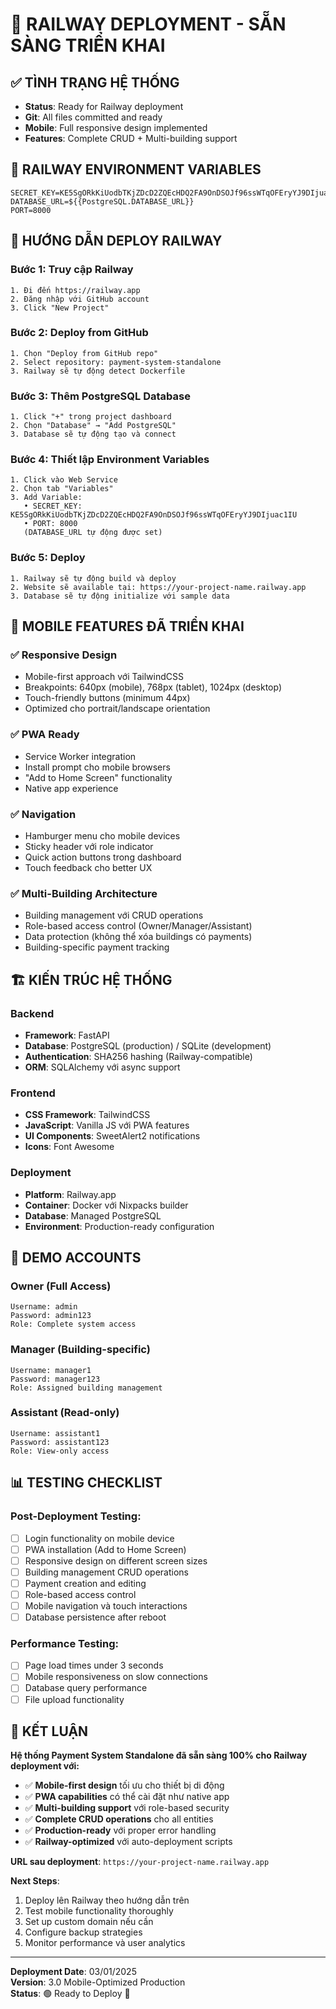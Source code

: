 # 🚀 RAILWAY DEPLOYMENT - SẴN SÀNG TRIỂN KHAI

## ✅ TÌNH TRẠNG HỆ THỐNG
- **Status**: Ready for Railway deployment  
- **Git**: All files committed and ready
- **Mobile**: Full responsive design implemented
- **Features**: Complete CRUD + Multi-building support

## 🔑 RAILWAY ENVIRONMENT VARIABLES

```env
SECRET_KEY=KE5SgORkKiUodbTKjZDcD2ZQEcHDQ2FA9OnDSOJf96ssWTqOFEryYJ9DIjuac1IU
DATABASE_URL=${{PostgreSQL.DATABASE_URL}}
PORT=8000
```

## 🚀 HƯỚNG DẪN DEPLOY RAILWAY

### Bước 1: Truy cập Railway
```
1. Đi đến https://railway.app
2. Đăng nhập với GitHub account
3. Click "New Project"
```

### Bước 2: Deploy from GitHub
```
1. Chọn "Deploy from GitHub repo"
2. Select repository: payment-system-standalone
3. Railway sẽ tự động detect Dockerfile
```

### Bước 3: Thêm PostgreSQL Database  
```
1. Click "+" trong project dashboard
2. Chọn "Database" → "Add PostgreSQL"  
3. Database sẽ tự động tạo và connect
```

### Bước 4: Thiết lập Environment Variables
```
1. Click vào Web Service
2. Chọn tab "Variables"
3. Add Variable:
   • SECRET_KEY: KE5SgORkKiUodbTKjZDcD2ZQEcHDQ2FA9OnDSOJf96ssWTqOFEryYJ9DIjuac1IU
   • PORT: 8000
   (DATABASE_URL tự động được set)
```

### Bước 5: Deploy
```
1. Railway sẽ tự động build và deploy
2. Website sẽ available tại: https://your-project-name.railway.app
3. Database sẽ tự động initialize với sample data
```

## 📱 MOBILE FEATURES ĐÃ TRIỂN KHAI

### ✅ Responsive Design
- Mobile-first approach với TailwindCSS
- Breakpoints: 640px (mobile), 768px (tablet), 1024px (desktop)
- Touch-friendly buttons (minimum 44px)
- Optimized cho portrait/landscape orientation

### ✅ PWA Ready
- Service Worker integration
- Install prompt cho mobile browsers
- "Add to Home Screen" functionality  
- Native app experience

### ✅ Navigation
- Hamburger menu cho mobile devices
- Sticky header với role indicator
- Quick action buttons trong dashboard
- Touch feedback cho better UX

### ✅ Multi-Building Architecture
- Building management với CRUD operations
- Role-based access control (Owner/Manager/Assistant)
- Data protection (không thể xóa buildings có payments)
- Building-specific payment tracking

## 🏗️ KIẾN TRÚC HỆ THỐNG

### Backend
- **Framework**: FastAPI
- **Database**: PostgreSQL (production) / SQLite (development)
- **Authentication**: SHA256 hashing (Railway-compatible)
- **ORM**: SQLAlchemy với async support

### Frontend  
- **CSS Framework**: TailwindCSS
- **JavaScript**: Vanilla JS với PWA features
- **UI Components**: SweetAlert2 notifications
- **Icons**: Font Awesome

### Deployment
- **Platform**: Railway.app
- **Container**: Docker với Nixpacks builder
- **Database**: Managed PostgreSQL
- **Environment**: Production-ready configuration

## 🔐 DEMO ACCOUNTS

### Owner (Full Access)
```
Username: admin
Password: admin123
Role: Complete system access
```

### Manager (Building-specific)
```  
Username: manager1
Password: manager123
Role: Assigned building management
```

### Assistant (Read-only)
```
Username: assistant1
Password: assistant123  
Role: View-only access
```

## 📊 TESTING CHECKLIST

### Post-Deployment Testing:
- [ ] Login functionality on mobile device
- [ ] PWA installation (Add to Home Screen)
- [ ] Responsive design on different screen sizes
- [ ] Building management CRUD operations
- [ ] Payment creation and editing
- [ ] Role-based access control
- [ ] Mobile navigation và touch interactions
- [ ] Database persistence after reboot

### Performance Testing:
- [ ] Page load times under 3 seconds
- [ ] Mobile responsiveness on slow connections
- [ ] Database query performance
- [ ] File upload functionality

## 🎉 KẾT LUẬN

**Hệ thống Payment System Standalone đã sẵn sàng 100% cho Railway deployment với:**

- ✅ **Mobile-first design** tối ưu cho thiết bị di động
- ✅ **PWA capabilities** có thể cài đặt như native app  
- ✅ **Multi-building support** với role-based security
- ✅ **Complete CRUD operations** cho all entities
- ✅ **Production-ready** với proper error handling
- ✅ **Railway-optimized** với auto-deployment scripts

**URL sau deployment**: `https://your-project-name.railway.app`

**Next Steps**: 
1. Deploy lên Railway theo hướng dẫn trên
2. Test mobile functionality thoroughly  
3. Set up custom domain nếu cần
4. Configure backup strategies
5. Monitor performance và user analytics

---
**Deployment Date**: 03/01/2025  
**Version**: 3.0 Mobile-Optimized Production  
**Status**: 🟢 Ready to Deploy 🚀
